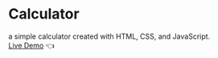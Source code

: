 # Calculator
a simple calculator created with HTML, CSS, and JavaScript. <br>
[Live Demo](https://velyncodes.github.io/Calculator/) :point_left:
